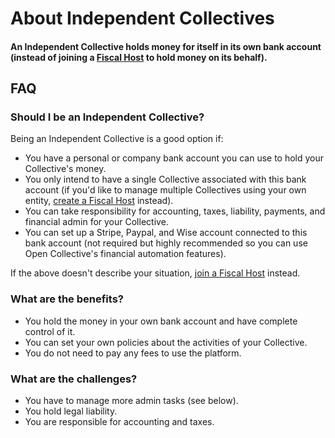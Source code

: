 # About Independent Collectives

#### An **Independent Collective** holds money for itself in its own bank account \(instead of joining a [Fiscal Host](../fiscal-hosts/fiscal-hosts.md) to hold money on its behalf\).

## FAQ

### Should I be an Independent Collective?

Being an Independent Collective is a good option if:

* You have a personal or company bank account you can use to hold your Collective's money.
* You only intend to have a single Collective associated with this bank account \(if you'd like to manage multiple Collectives using your own entity, [create a Fiscal Host](../fiscal-hosts/create-a-fiscal-host.md) instead\).
* You can take responsibility for accounting, taxes, liability, payments, and financial admin for your Collective.
* You can set up a Stripe, Paypal, and Wise account connected to this bank account \(not required but highly recommended so you can use Open Collective's financial automation features\).

If the above doesn't describe your situation, [join a Fiscal Host](../collectives/add-fiscal-host.md) instead.

### What are the benefits?

* You hold the money in your own bank account and have complete control of it.
* You can set your own policies about the activities of your Collective.
* You do not need to pay any fees to use the platform.

### What are the challenges?

* You have to manage more admin tasks \(see below\).
* You hold legal liability.
* You are responsible for accounting and taxes.



